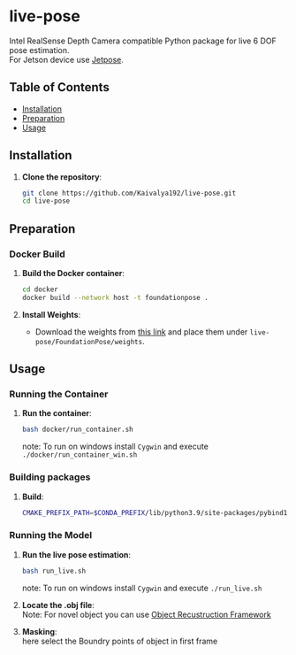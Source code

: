 # live-pose

Intel RealSense Depth Camera compatible Python package for live 6 DOF pose estimation.
<br>
For Jetson device use [Jetpose](https://github.com/Kaivalya192/Jetpose).

## Table of Contents

- [Installation](#installation)
- [Preparation](#preparation)
- [Usage](#usage)

## Installation

1. **Clone the repository**:
    ```sh
    git clone https://github.com/Kaivalya192/live-pose.git
    cd live-pose
    ```

## Preparation

### Docker Build

1. **Build the Docker container**:
    ```sh
    cd docker
    docker build --network host -t foundationpose .
    ```

2. **Install Weights**:
   - Download the weights from [this link](https://drive.google.com/drive/folders/1wJayPZzZLZb6sxm6EeOQCJvzOAibJ693?usp=sharing) and place them under `live-pose/FoundationPose/weights`.

## Usage

### Running the Container

1. **Run the container**:
    ```sh
    bash docker/run_container.sh
    ```
    note: To run on windows install `Cygwin` and execute `./docker/run_container_win.sh`
### Building packages

1. **Build**:
    ```sh
    CMAKE_PREFIX_PATH=$CONDA_PREFIX/lib/python3.9/site-packages/pybind11/share/cmake/pybind11 bash build.bash
    ```
### Running the Model

1. **Run the live pose estimation**:
    ```sh
    bash run_live.sh
    ```
    note: To run on windows install `Cygwin` and execute `./run_live.sh`
   
3. **Locate the .obj file**:
    <br> Note: For novel object you can use [Object Recustruction Framework](https://github.com/Kaivalya192/Object_Reconstruction) </br>
    
4. **Masking**:
    <br> here select the Boundry points of object in first frame </br>
